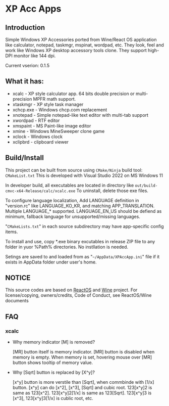 XP Acc Apps
======

## Introduction
Simple Windows XP Accessories ported from Wine/React OS application
like calculator, notepad, taskmgr, mspinat, wordpad, etc.
They look, feel and work like Windows XP desktop accessory tools clone.
They support high-DPI monitor like 144 dpi.

Current vserion: 0.1.5

## What it has:

 * xcalc - XP style calculator app.
   64 bits double precision or multi-precision MPFR math support.
 * xtaskmgr - XP style task manager
 * xchcp.exe - Windows chcp.com replacement
 * xnotepad - Simple notepad-like text editor with multi-tab support
 * xwordpad - RTF editor
 * xmspaint - MS Paint-like image editor
 * xmine - Windows MineSweeper clone game
 * xclock - Windows clock
 * xclipbrd - clipboard viewer

## Build/Install

This project can be built from source using `CMake/Ninja` build tool: `CMakeList.txt`
This is developed with Visual Studio 2022 on MS Windows 11

In developer build, all executables are located in directory like
`out/build-cmvc-x64-Release/calc/xcalc.exe`
To uninstall, delete those exe files.

To configure language localization, Add LANGUAGE definition
in "version.rc" like LANGUAGE_KO_KR, and matching APP_TRANSLATION.
Multiple LANGUAGE_* supported.
LANGUAGE_EN_US should be defiend as minimum,
fallback language for unsupported/missing languages.

"`CMakeLists.txt`" in each source subdirectory may have app-specific config items.

To install and use, copy *.exe binary excutables in release ZIP file
to any folder in yuor %Path% directories. No instllation is needed.

Setings are saved to and loaded from as "`~/AppData/XPAccApp.ini`" file
if it exists in AppData folder under user's home.

## NOTICE

This source codes are based on [ReactOS](https://github.com/reactos/reactos)
and [Wine](https://github.com/wine-mirror/wine) project.
For license/copying, owners/credits, Code of Conduct, see ReactOS/Wine documents

## FAQ

### xcalc
 * Why memory indicator [M] is removed?<P>
[MR] button itself is memory indicator. [MR] button is
disabled when memory is empty. When memory is set,
hovering mouse over [MR] button shows tooltip of memory value.

 * Why [Sqrt] button is replaced by [X^y]?<P>
[x^y] button is more verstile than [Sqrt], when commbinde with [1/x] button.
[x^y] can do [x^2], [x^3], [Sqrt] and cubic root.
123[x^y]2 is same as 123[x^2]. 123[x^y]2[1/x] is same as 123[Sqrt].
123[x^y]3 is [x^3], 123[x^y]3[1/x] is cublic root, etc.
